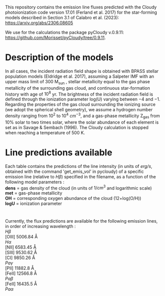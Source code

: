This repository contains the emission line fluxes predicted with the Cloudy photoionization code version 17.01 (Ferland et al. 2017) for the star-forming models described in Section 3.1 of Calabro et al. (2023):
https://arxiv.org/abs/2306.08605

We use for the calculations the package pyCloudy v.0.9.11: 
https://github.com/Morisset/pyCloudy/tree/0.9.11. 
# Description of the models
In all cases, the incident radiation field shape is obtained with BPASS stellar population models (Eldridge et al. 2017), assuming a Salpeter IMF with an upper mass limit of 300 M<sub>sun</sub> , stellar metallicity equal to the gas phase metallicity of the surrounding gas cloud, and continuous star-formation history with age of $10^8$ yr. 
The brightness of the incident radiation field is defined through the ionization parameter log(U) varying between $−4$ and $−1$. 
Regarding the properties of the gas cloud surrounding the ionizing source (we adopt the spherical shell geometry), we assume a hydrogen number density ranging from $10^2$ to $10^4$ $cm^{−3}$, and a gas-phase metallicity Z<sub>gas</sub> from $10\%$ solar to two times solar, where the solar abundance of each element is set as in Savage \& Sembach (1996). The Cloudy calculation is stopped when reaching a temperature of $500$ K. 
# Line predictions available
Each table contains the predictions of the line intensity (in units of *erg/s*, obtained with the command 'get_emis_vol' in pycloudy) of a specific emission line (relative to $H\beta$) specified in the filename, as a function of the following model parameters : <br />
**dens** = gas density of the cloud (in units of $1/cm^3$ and logarithmic scale) <br />
**met** = gas-phase metallicity  <br />
**OH** = corresponding oxygen abundance of the cloud (12+log(O/H)) <br />
**logU** = ionization parameter <br />

# 
Currently, the flux predictions are available for the following emission lines, in order of increasing wavelength : \
$H\beta$ \
[OIII] $5006.84$ &angst; <br />
$H\alpha$ \
[NII] $6583.45$ &angst; <br />
[SIII] $9530.62$ &angst; <br />
[CI]  $9850.26$ &angst; <br />
$Pa\gamma$ \
[PII] $11882.8$ &angst; <br />
[FeII] $12566.8$ &angst; <br />
$Pa\beta$ \
[FeII] $16435.5$ &angst; <br />
$Pa\alpha$
